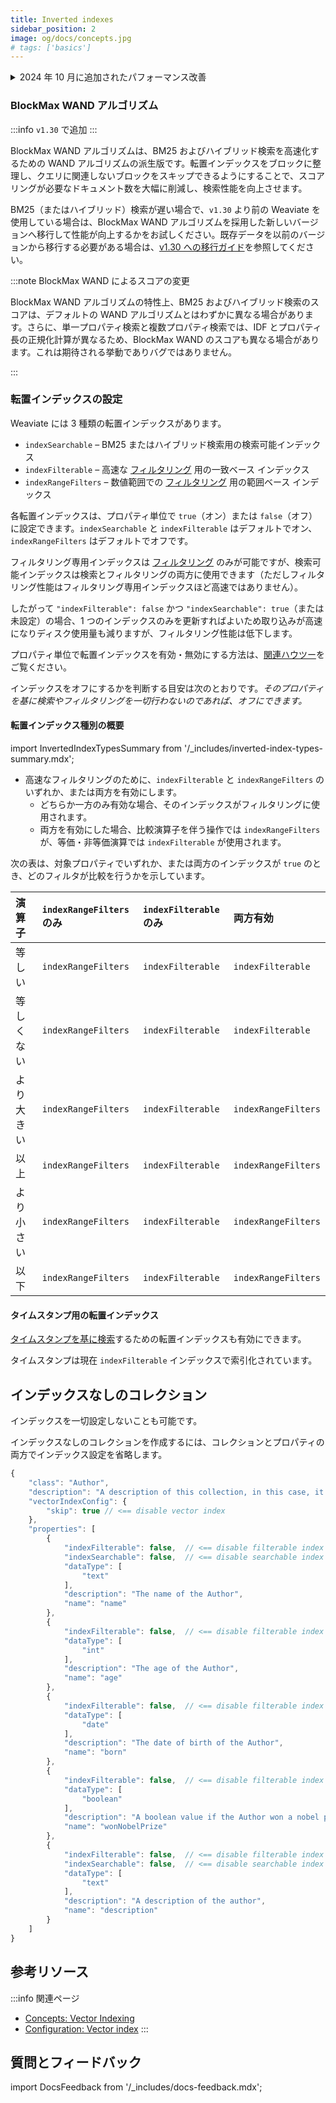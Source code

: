 ```yaml
---
title: Inverted indexes
sidebar_position: 2
image: og/docs/concepts.jpg
# tags: ['basics']
---
```


<details>
  <summary>2024 年 10 月に追加されたパフォーマンス改善</summary>

Weaviate のバージョン `v1.24.26`、`v1.25.20`、`v1.26.6`、`v1.27.0` では、BM25F スコアリング アルゴリズムに対するパフォーマンス改善とバグ修正を行いました。  
<br/>

- BM25 セグメント マージ アルゴリズムを高速化しました。  
- WAND アルゴリズムを改良し、スコア計算から消費し尽くした語（ term ）を除外し、必要な場合のみ完全ソートを実行します。  
- BM25F の複数プロパティ検索で、すべてのセグメントに対してクエリ語のスコアを合算しないバグを修正しました。  
- 複数セグメントに対する BM25 スコア計算を並列で実行するようにしました。  

常に最新の Weaviate へアップグレードし、このような改善の恩恵を受けることを推奨します。

</details>

### BlockMax WAND アルゴリズム

:::info `v1.30` で追加
:::

BlockMax WAND アルゴリズムは、BM25 およびハイブリッド検索を高速化するための WAND アルゴリズムの派生版です。転置インデックスをブロックに整理し、クエリに関連しないブロックをスキップできるようにすることで、スコアリングが必要なドキュメント数を大幅に削減し、検索性能を向上させます。

BM25（またはハイブリッド）検索が遅い場合で、`v1.30` より前の Weaviate を使用している場合は、BlockMax WAND アルゴリズムを採用した新しいバージョンへ移行して性能が向上するかをお試しください。既存データを以前のバージョンから移行する必要がある場合は、[v1.30 への移行ガイド](/deploy/migration/weaviate-1-30.md)を参照してください。

:::note BlockMax WAND によるスコアの変更

BlockMax WAND アルゴリズムの特性上、BM25 およびハイブリッド検索のスコアは、デフォルトの WAND アルゴリズムとはわずかに異なる場合があります。さらに、単一プロパティ検索と複数プロパティ検索では、IDF とプロパティ長の正規化計算が異なるため、BlockMax WAND のスコアも異なる場合があります。これは期待される挙動でありバグではありません。

:::

### 転置インデックスの設定

Weaviate には 3 種類の転置インデックスがあります。

- `indexSearchable` – BM25 またはハイブリッド検索用の検索可能インデックス  
- `indexFilterable` – 高速な [フィルタリング](../filtering.md) 用の一致ベース インデックス  
- `indexRangeFilters` – 数値範囲での [フィルタリング](../filtering.md) 用の範囲ベース インデックス  

各転置インデックスは、プロパティ単位で `true`（オン）または `false`（オフ）に設定できます。`indexSearchable` と `indexFilterable` はデフォルトでオン、`indexRangeFilters` はデフォルトでオフです。

フィルタリング専用インデックスは [フィルタリング](../filtering.md) のみが可能ですが、検索可能インデックスは検索とフィルタリングの両方に使用できます（ただしフィルタリング性能はフィルタリング専用インデックスほど高速ではありません）。

したがって `"indexFilterable": false` かつ `"indexSearchable": true`（または未設定）の場合、1 つのインデックスのみを更新すればよいため取り込みが高速になりディスク使用量も減りますが、フィルタリング性能は低下します。

プロパティ単位で転置インデックスを有効・無効にする方法は、[関連ハウツー](../../manage-collections/vector-config.mdx#property-level-settings)をご覧ください。

インデックスをオフにするかを判断する目安は次のとおりです。_そのプロパティを基に検索やフィルタリングを一切行わないのであれば、オフにできます。_

#### 転置インデックス種別の概要

import InvertedIndexTypesSummary from '/_includes/inverted-index-types-summary.mdx';

<InvertedIndexTypesSummary/>

- 高速なフィルタリングのために、`indexFilterable` と `indexRangeFilters` のいずれか、または両方を有効にします。  
    - どちらか一方のみ有効な場合、そのインデックスがフィルタリングに使用されます。  
    - 両方を有効にした場合、比較演算子を伴う操作では `indexRangeFilters` が、等価・非等価演算では `indexFilterable` が使用されます。  

次の表は、対象プロパティでいずれか、または両方のインデックスが `true` のとき、どのフィルタが比較を行うかを示しています。

| 演算子 | `indexRangeFilters` のみ | `indexFilterable` のみ | 両方有効 |
| :- | :- | :- | :- |
| 等しい | `indexRangeFilters` | `indexFilterable` | `indexFilterable` |
| 等しくない | `indexRangeFilters` | `indexFilterable` | `indexFilterable` |
| より大きい | `indexRangeFilters` | `indexFilterable` | `indexRangeFilters` |
| 以上 | `indexRangeFilters` | `indexFilterable` | `indexRangeFilters` |
| より小さい | `indexRangeFilters` | `indexFilterable` | `indexRangeFilters` |
| 以下 | `indexRangeFilters` | `indexFilterable` | `indexRangeFilters` |

#### タイムスタンプ用の転置インデックス

[タイムスタンプを基に検索](/weaviate/config-refs/schema/index.md#indextimestamps)するための転置インデックスも有効にできます。

タイムスタンプは現在 `indexFilterable` インデックスで索引化されています。

## インデックスなしのコレクション

インデックスを一切設定しないことも可能です。

インデックスなしのコレクションを作成するには、コレクションとプロパティの両方でインデックス設定を省略します。

```js
{
    "class": "Author",
    "description": "A description of this collection, in this case, it's about authors",
    "vectorIndexConfig": {
        "skip": true // <== disable vector index
    },
    "properties": [
        {
            "indexFilterable": false,  // <== disable filterable index for this property
            "indexSearchable": false,  // <== disable searchable index for this property
            "dataType": [
                "text"
            ],
            "description": "The name of the Author",
            "name": "name"
        },
        {
            "indexFilterable": false,  // <== disable filterable index for this property
            "dataType": [
                "int"
            ],
            "description": "The age of the Author",
            "name": "age"
        },
        {
            "indexFilterable": false,  // <== disable filterable index for this property
            "dataType": [
                "date"
            ],
            "description": "The date of birth of the Author",
            "name": "born"
        },
        {
            "indexFilterable": false,  // <== disable filterable index for this property
            "dataType": [
                "boolean"
            ],
            "description": "A boolean value if the Author won a nobel prize",
            "name": "wonNobelPrize"
        },
        {
            "indexFilterable": false,  // <== disable filterable index for this property
            "indexSearchable": false,  // <== disable searchable index for this property
            "dataType": [
                "text"
            ],
            "description": "A description of the author",
            "name": "description"
        }
    ]
}
```

## 参考リソース

:::info 関連ページ
- [Concepts: Vector Indexing](./vector-index.md)
- [Configuration: Vector index](../../config-refs/schema/vector-index.md)
:::

## 質問とフィードバック

import DocsFeedback from '/_includes/docs-feedback.mdx';

<DocsFeedback/>
